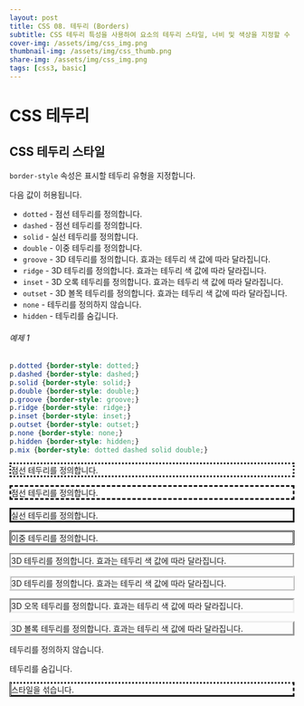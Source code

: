 ```yaml
---
layout: post
title: CSS 08. 테두리 (Borders)
subtitle: CSS 테두리 특성을 사용하여 요소의 테두리 스타일, 너비 및 색상을 지정할 수 있습니다.
cover-img: /assets/img/css_img.png
thumbnail-img: /assets/img/css_thumb.png
share-img: /assets/img/css_img.png
tags: [css3, basic]
---
```


# CSS 테두리

## CSS 테두리 스타일

```border-style``` 속성은 표시할 테두리 유형을 지정합니다.

다음 값이 허용됩니다.

+ ```dotted``` - 점선 테두리를 정의합니다.
+ ```dashed``` - 점선 테두리를 정의합니다.
+ ```solid``` - 실선 테두리를 정의합니다.
+ ```double``` - 이중 테두리를 정의합니다.
+ ```groove``` - 3D 테두리를 정의합니다. 효과는 테두리 색 값에 따라 달라집니다.
+ ```ridge``` - 3D 테두리를 정의합니다. 효과는 테두리 색 값에 따라 달라집니다.
+ ```inset``` - 3D 오록 테두리를 정의합니다. 효과는 테두리 색 값에 따라 달라집니다.
+ ```outset``` - 3D 볼목 테두리를 정의합니다. 효과는 테두리 색 값에 따라 달라집니다.
+ ```none``` - 테두리를 정의하지 않습니다.
+ ```hidden``` - 테두리를 숨깁니다.

###### 예제 1

```css
p.dotted {border-style: dotted;}
p.dashed {border-style: dashed;}
p.solid {border-style: solid;}
p.double {border-style: double;}
p.groove {border-style: groove;}
p.ridge {border-style: ridge;}
p.inset {border-style: inset;}
p.outset {border-style: outset;}
p.none {border-style: none;}
p.hidden {border-style: hidden;}
p.mix {border-style: dotted dashed solid double;}
```

<p style="border-style: dotted;">점선 테두리를 정의합니다.</p>
<p style="border-style: dashed;">점선 테두리를 정의합니다.</p>
<p style="border-style: solid;">실선 테두리를 정의합니다.</p>
<p style="border-style: double;">이중 테두리를 정의합니다.</p>
<p style="border-style: groove;">3D 테두리를 정의합니다. 효과는 테두리 색 값에 따라 달라집니다.</p>
<p style="border-style: ridge;">3D 테두리를 정의합니다. 효과는 테두리 색 값에 따라 달라집니다.</p>
<p style="border-style: inset;">3D 오목 테두리를 정의합니다. 효과는 테두리 색 값에 따라 달라집니다.</p>
<p style="border-style: outset;">3D 볼록 테두리를 정의합니다. 효과는 테두리 색 값에 따라 달라집니다.</p>
<p style="border-style: none;">테두리를 정의하지 않습니다.</p>
<p style="border-style: hidden;">테두리를 숨깁니다.</p>
<p style="border-style: dotted dashed solid double;">스타일을 섞습니다.</p>

